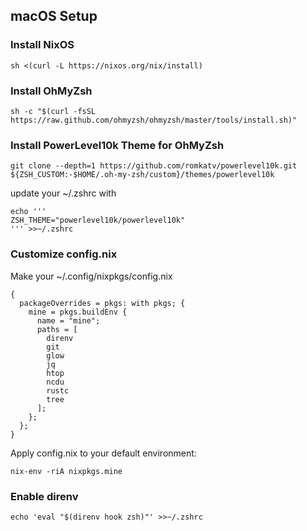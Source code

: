 ## macOS Setup

### Install NixOS
```
sh <(curl -L https://nixos.org/nix/install)
```

### Install OhMyZsh

```
sh -c "$(curl -fsSL https://raw.github.com/ohmyzsh/ohmyzsh/master/tools/install.sh)"
```

### Install PowerLevel10k Theme for OhMyZsh
```
git clone --depth=1 https://github.com/romkatv/powerlevel10k.git ${ZSH_CUSTOM:-$HOME/.oh-my-zsh/custom}/themes/powerlevel10k
```

update your ~/.zshrc with
```
echo '''
ZSH_THEME="powerlevel10k/powerlevel10k"
''' >>~/.zshrc
```

### Customize config.nix
Make your ~/.config/nixpkgs/config.nix
```
{
  packageOverrides = pkgs: with pkgs; {
    mine = pkgs.buildEnv {
      name = "mine";
      paths = [
        direnv
        git
        glow
        jq
        htop
        ncdu
        rustc
        tree
      ];
    };
  };
}
```

Apply config.nix to your default environment:
```
nix-env -riA nixpkgs.mine
```

### Enable direnv
```
echo 'eval "$(direnv hook zsh)"' >>~/.zshrc
```

